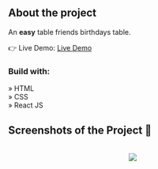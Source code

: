 <h2>About the project</h2>

<p>An <b>easy</b> table friends birthdays table.</p>

👉 Live Demo: <a target=”_blank” href='https://zakharlobai-birthday.vercel.app/'>Live Demo</a>

<h3>Build with:</h3>

» HTML<br>
» CSS<br>
» React JS

<h2>Screenshots of the Project 📸</h2>
<br>

<div align='center'>
<img src='https://github.com/zakhar-lobai/pojects/assets/29870526/18f69237-036c-4b79-a2b1-ebeedded846f'/>

</div>
